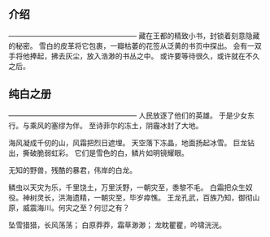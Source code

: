 ## 介绍
——————————————————
藏在王都的精致小书，封锁着刻意隐藏的秘密。
雪白的皮革将它包裹，一瓣枯萎的花签从泛黄的书页中探出。
会有一双手将他捧起，拂去灰尘，放入浩渺的书丛之中。
或许要等待很久，或许就在不久之后。
## 纯白之册
——————————————————
人民放逐了他们的英雄。
于是少女东行。与乘风的塞缪为伴。
至诗菲尔的冻土，阴霾冰封了大地。

海风凝成千仞的山，风霜把烈日遮埋。
天空落下冻晶，地面扬起冰雪。
巨龙钻出，撕破脆弱虹彩。
它们是雪色的白，鳞片如明镜耀眼。

无知的野兽，残酷的暴君，伟岸的白龙。

鳞虫以天灾为乐，千里饶土，万里沃野，一朝灾至，黍黎不毛。
白霜把众生奴役。神树灵长，洪海遗精，一朝灾至，毕岁瘁憔。
王龙孔武，百族乃知，御彻山原，威震海川。何灾之至？何愆之有？

坠雪猎猎，长风荡荡；
白原莽莽，霜草渺渺；
龙眈瞿瞿，吟啸洸洸。

